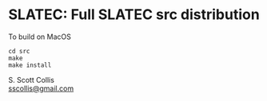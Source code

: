 # SLATEC:  Full SLATEC src distribution

To build on MacOS 

    cd src
    make
    make install

S. Scott Collis\
sscollis@gmail.com
